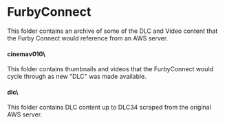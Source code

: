 # FurbyConnect
This folder contains an archive of some of the DLC and Video content that the Furby Connect would reference from an AWS server.

#### cinemav010\
This folder contains thumbnails and videos that the FurbyConnect would cycle through as new "DLC" was made available.

#### dlc\
This folder contains DLC content up to DLC34 scraped from the original AWS server.

